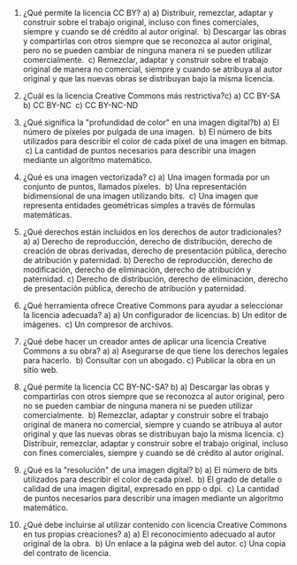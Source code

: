 1. ¿Qué permite la licencia CC BY? a)
a) Distribuir, remezclar, adaptar y construir sobre el trabajo original, incluso con fines comerciales, siempre y cuando se dé crédito al autor original. ​
b) Descargar las obras y compartirlas con otros siempre que se reconozca al autor original, pero no se pueden cambiar de ninguna manera ni se pueden utilizar comercialmente. ​
c) Remezclar, adaptar y construir sobre el trabajo original de manera no comercial, siempre y cuando se atribuya al autor original y que las nuevas obras se distribuyan bajo la misma licencia. ​


2. ¿Cuál es la licencia Creative Commons más restrictiva?c) 
a) CC BY-SA ​
b) CC BY-NC ​
c) CC BY-NC-ND


3. ¿Qué significa la "profundidad de color" en una imagen digital?b)
a) El número de píxeles por pulgada de una imagen. ​
b) El número de bits utilizados para describir el color de cada píxel de una imagen en bitmap. ​
c) La cantidad de puntos necesarios para describir una imagen mediante un algoritmo matemático. ​


4. ¿Qué es una imagen vectorizada? ​c)
a) Una imagen formada por un conjunto de puntos, llamados píxeles. ​
b) Una representación bidimensional de una imagen utilizando bits. ​
c) Una imagen que representa entidades geométricas simples a través de fórmulas matemáticas. ​


5. ¿Qué derechos están incluidos en los derechos de autor tradicionales? ​a)
a) Derecho de reproducción, derecho de distribución, derecho de creación de obras derivadas, derecho de presentación pública, derecho de atribución y paternidad.
b) Derecho de reproducción, derecho de modificación, derecho de eliminación, derecho de atribución y paternidad.
c) Derecho de distribución, derecho de eliminación, derecho de presentación pública, derecho de atribución y paternidad.


6. ¿Qué herramienta ofrece Creative Commons para ayudar a seleccionar la licencia adecuada? ​a)
a) Un configurador de licencias. ​
b) Un editor de imágenes. ​
c) Un compresor de archivos.


7. ¿Qué debe hacer un creador antes de aplicar una licencia Creative Commons a su obra? ​a)
a) Asegurarse de que tiene los derechos legales para hacerlo. ​
b) Consultar con un abogado.
c) Publicar la obra en un sitio web.


8. ¿Qué permite la licencia CC BY-NC-SA? b) 
a) Descargar las obras y compartirlas con otros siempre que se reconozca al autor original, pero no se pueden cambiar de ninguna manera ni se pueden utilizar comercialmente. ​
b) Remezclar, adaptar y construir sobre el trabajo original de manera no comercial, siempre y cuando se atribuya al autor original y que las nuevas obras se distribuyan bajo la misma licencia. ​
c) Distribuir, remezclar, adaptar y construir sobre el trabajo original, incluso con fines comerciales, siempre y cuando se dé crédito al autor original. ​


9. ¿Qué es la "resolución" de una imagen digital? ​b)
a) El número de bits utilizados para describir el color de cada píxel. ​
b) El grado de detalle o calidad de una imagen digital, expresado en ppp o dpi. ​
c) La cantidad de puntos necesarios para describir una imagen mediante un algoritmo matemático. ​


10. ¿Qué debe incluirse al utilizar contenido con licencia Creative Commons en tus propias creaciones? ​a)
a) El reconocimiento adecuado al autor original de la obra. ​
b) Un enlace a la página web del autor.
c) Una copia del contrato de licencia.